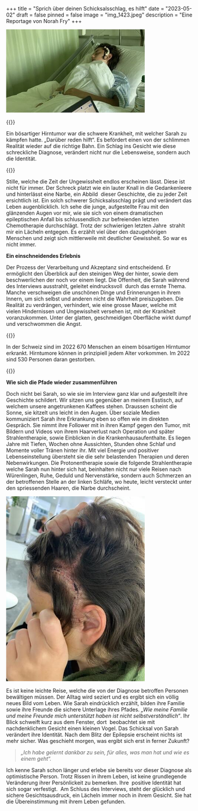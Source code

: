 +++
title = "Sprich über deinen Schicksalsschlag, es hilft"
date = "2023-05-02"
draft = false
pinned = false
image = "img_1423.jpeg"
description = "Eine Reportage von Norah Fry"
+++
 

![Sarah am Tag nach ihrer ersten Operation](img_1420.jpeg)

{{<lead>}}

Ein bösartiger Hirntumor war die schwere Krankheit, mit welcher Sarah zu kämpfen hatte. „Darüber reden hilft“. Es befördert einen von der schlimmen Realität wieder auf die richtige Bahn. Ein Schlag ins Gesicht wie diese schreckliche Diagnose, verändert nicht nur die Lebensweise, sondern auch die Identität.

{{</lead>}}



Stille, welche die Zeit der Ungewissheit endlos erscheinen lässt. Diese ist nicht für immer. Der Schreck platzt wie ein lauter Knall in die Gedankenleere und hinterlässt eine Narbe, ein Abbild  dieser Geschichte, die zu jeder Zeit ersichtlich ist. Ein solch schwerer Schicksalsschlag prägt und verändert das Leben augenblicklich. Ich sehe die junge, aufgestellte Frau mit den glänzenden Augen vor mir, wie sie sich von einem dramatischen epileptischen Anfall bis schlussendlich zur befreienden letzten Chemotherapie durchschlägt. Trotz der schwierigen letzten Jahre  strahlt mir ein Lächeln entgegen. Es erzählt viel über den dazugehörigen Menschen und zeigt sich mittlerweile mit deutlicher Gewissheit. So war es nicht immer. 





**Ein einschneidendes Erlebnis**

Der Prozess der Verarbeitung und Akzeptanz sind entscheidend. Er ermöglicht den Überblick auf den steinigen Weg der hinter, sowie dem beschwerlichen der noch vor einem liegt. Die Offenheit, die Sarah während des Interviews ausstrahlt, geleitet eindrucksvoll  durch das ernste Thema. Manche verschweigen die unschönen Dinge und Erinnerungen in ihrem Innern, um sich selbst und anderen nicht die Wahrheit preiszugeben. Die Realität zu verdrängen, verhindert, wie eine grosse Mauer, welche mit vielen Hindernissen und Ungewissheit versehen ist, mit der Krankheit voranzukommen. Unter der glatten, geschmeidigen Oberfläche wirkt dumpf und verschwommen die Angst. 

{{<box>}}

In der Schweiz sind im 2022 670 Menschen an einem bösartigen Hirntumor erkrankt. Hirntumore können in prinzipiell jedem Alter vorkommen. Im 2022 sind 530 Personen daran gestorben.

{{</box>}} 

**Wie sich die Pfade wieder zusammenführen**

Doch nicht bei Sarah, so wie sie im Interview ganz klar und aufgestellt ihre Geschichte schildert. Wir sitzen uns gegenüber an meinem Esstisch, auf welchem unsere angetrunkenen Kaffees stehen. Draussen scheint die Sonne, sie kitzelt uns leicht in den Augen. Über soziale Medien kommuniziert Sarah ihre Erkrankung eben so offen wie im direkten Gespräch. Sie nimmt ihre Follower mit in ihren Kampf gegen den Tumor, mit Bildern und Videos von ihrem Haarverlust nach Operation und später Strahlentherapie, sowie Einblicken in die Krankenhausaufenthalte. Es liegen Jahre mit Tiefen, Wochen ohne Aussichten, Stunden ohne Schlaf und Momente voller Tränen hinter ihr. Mit viel Energie und positiver Lebenseinstellung übersteht sie die sehr belastenden Therapien und deren Nebenwirkungen. Die Protonentherapie sowie die folgende Strahlentherapie welche Sarah nun hinter sich hat, beinhalten nicht nur viele Reisen nach Würenlingen, Ruhe, Geduld und Nervenstärke, sondern auch Schmerzen an der betroffenen Stelle an der linken Schläfe, wo heute, leicht versteckt unter den spriessenden Haaren, die Narbe durchscheint. 

![Die Narbe von der Entfernung des Tumors ](img_1424.jpeg)

Es ist keine leichte Reise, welche die von der Diagnose betroffen Personen bewältigen müssen. Der Alltag wird seziert und es ergibt sich ein völlig neues Bild vom Leben. Wie Sarah eindrücklich erzählt, bilden ihre Familie sowie ihre Freunde die sichere Unterlage ihres Pfades. *„Wie meine Familie und meine Freunde mich unterstützt haben ist nicht selbstverständlich“*. Ihr Blick schweift kurz aus dem Fenster, dort  beobachtet sie mit nachdenklichem Gesicht einen kleinen Vogel. Das Schicksal von Sarah verändert ihre Identität. Nach dem Blitz der Epilepsie erscheint nichts ist mehr sicher. Was geschieht morgen, was ergibt sich erst in ferner Zukunft? 

> *„Ich habe gelernt dankbar zu sein, für alles, was man hat und wie es einem geht“.*

Ich kenne Sarah schon länger und erlebe sie bereits vor dieser Diagnose als optimistische Person. Trotz Rissen in ihrem Leben, ist keine grundlegende Veränderung ihrer Persönlickeit zu bemerken. Ihre  positive Identität hat sich sogar verfestigt.  Am Schluss des Interviews, steht der glücklich und sichere Gesichtsausdruck, ein Lächeln immer noch in ihrem Gesicht. Sie hat die Übereinstimmung mit ihrem Leben gefunden.